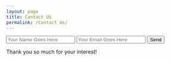 ```yaml
---
layout: page
title: Contact Us
permalink: /Contact Us/
---
```

<p><form action="https://formspree.io/swimnewscompiler@gmail.com"
      method="POST">
    <input type="text" name="name" placeholder="Your Name Goes Here"/>
    <input type="text" name="_replyto" placeholder="Your Email Goes Here"/>
    <input type="submit" value="Send">
    <input type="hidden" name="_next" value="//jonnyphresh.github.io/thanks"/>
    <input type="hidden" name="_subject" value="Thank you for reaching out" />
    <input type="text" name="_gotcha" style="display:none" />
</form></p>


Thank you so much for your interest!
